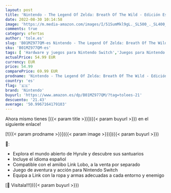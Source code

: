 ```yaml
---
layout: post
title: 'Nintendo - The Legend Of Zelda: Breath Of The Wild - Edición Estándar'
date: 2022-08-30 10:14:58
image: 'https://m.media-amazon.com/images/I/51SumMkl9gL._SL500_._SL400_.jpg'
comments: true
category: ofertas
author: 'tole.es'
slug: 'B01MZ977QM-es Nintendo - The Legend Of Zelda: Breath Of The Wild -...'
sku: 'B01MZ977QM-es'
tags: [ 'Hardware y juegos para Nintendo Switch','Juegos para Nintendo Switch','Videojuegos','nintendo','🇪🇸', ]
actualPrice: 54.99 EUR
currency: EUR
price: 54.99
comparePrice: 69.99 EUR
prodname: 'Nintendo - The Legend Of Zelda: Breath Of The Wild - Edición Estándar'
country: 'es'
flag: '🇪🇸'
brand: 'Nintendo'
buyurl: 'https://www.amazon.es/dp/B01MZ977QM/?tag=tolees-21'
descuento: '21.43'
average: '50.9967164179103'
---
```


Ahora mismo tienes [{{< param title >}}]({{< param buyurl >}}) en el siguiente enlace!

[![{{< param prodname >}}]({{< param image >}})]({{< param buyurl >}})

🔎:

- Explora el mundo abierto de Hyrule y descubre sus santuarios
- Incluye el idioma español
- Compatible con el amiibo Link Lobo, a la venta por separado
- Juego de aventura y acción para Nintendo Switch
- Equipa a Link con la ropa y armas adecuadas a cada entorno y enemigo

[🛒 Visítala!!!]({{< param buyurl >}})

